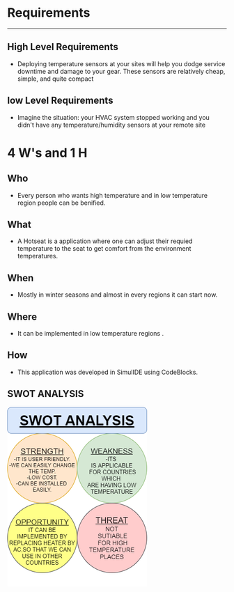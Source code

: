 
# Requirements
---
## High Level Requirements
- Deploying temperature sensors at your sites will help you dodge service downtime and damage to your gear. These sensors are relatively cheap, simple, and quite compact
## low Level Requirements
- Imagine the situation: your HVAC system stopped working and you didn't have any temperature/humidity sensors at your remote site

# 4 W's and 1 H

## Who
- Every person who wants high temperature and in low temperature region people can be benified.

## What
- A Hotseat is a application where one can adjust their requied temperature to the seat to get comfort from the environment temperatures.

## When

- Mostly in winter seasons and almost in every regions it can start now.

## Where

- It can be implemented in low temperature regions . 

## How

- This application was developed in SimulIDE using CodeBlocks. 
## SWOT ANALYSIS
![SWOT](https://github.com/pavankalyanmedishetty/stepin_embeddeb_c/blob/94728435295c0ef044759ba18b0854108d8d7543/1_Requirements/SWOT.png)
